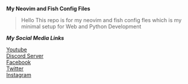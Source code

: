 **My Neovim and Fish Config Files**


>Hello This repo is for my neovim and fish config fles 
>which is my minimal setup
>for Web and Python Development

***My Social Media Links***

[Youtube](https://www.youtube.com/channel/UCbX1H5g4fJl42VakdlaebjA)
<br>
[Discord Server](https://discord.com)
<br>
[Facebook](https://facebook.com)
<br>
[Twitter]()
<br>
[Instagram]()
